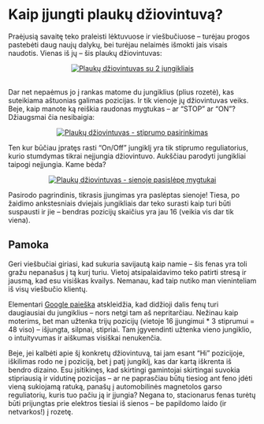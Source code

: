 # Kaip įjungti plaukų džiovintuvą?

<p>Praėjusią savaitę teko praleisti lėktuvuose ir viešbučiuose – turėjau progos pastebėti daug naujų dalykų, bei turėjau nelaimės išmokti jais visais naudotis. Vienas iš jų – šis plaukų džiovintuvas:</p>
<div style="text-align:center;"><a href="https://www.dominykas.lt/attachments/2008/04/plauku-dziovintuvas.html" rel="attachment wp-att-54" title="Plaukų džiovintuvas su 2 jungikliais"><img src="https://www.dominykas.lt/uploads/2008/04/fenas-1.jpg" alt="Plaukų džiovintuvas su 2 jungikliais"></a></div>
<p><span id="more-55"></span><br>
Dar net nepaėmus jo į rankas matome du jungiklius (plius rozetė), kas suteikiama aštuonias galimas pozicijas. Ir tik vienoje jų džiovintuvas veiks. Beje, kaip manote ką reiškia raudonas mygtukas – ar “STOP” ar “ON”? Džiaugsmai čia nesibaigia:</p>
<div style="text-align:center;"><a href="https://www.dominykas.lt/attachments/2008/04/plauku-dziovintuvas-stiprumo-pasirinkimas.html" rel="attachment wp-att-56" title="Plaukų džiovintuvas - stiprumo pasirinkimas"><img src="https://www.dominykas.lt/uploads/2008/04/fenas-2.jpg" alt="Plaukų džiovintuvas - stiprumo pasirinkimas"></a></div>
<p>Ten kur būčiau įpratęs rasti “On/Off” jungiklį yra tik stiprumo reguliatorius, kurio stumdymas tikrai neįjungia džiovintuvo. Aukščiau parodyti jungikliai taipogi neįjungia. Kame bėda?</p>
<div style="text-align:center;"><a href="https://www.dominykas.lt/attachments/2008/04/plauku-dziovintuvas-sienoje-pasislepe-mygtukai.html" rel="attachment wp-att-57" title="Plaukų džiovintuvas - sienoje pasislėpę mygtukai"><img src="https://www.dominykas.lt/uploads/2008/04/fenas-3.jpg" alt="Plaukų džiovintuvas - sienoje pasislėpę mygtukai"></a></div>
<p>Pasirodo pagrindinis, tikrasis įjungimas yra paslėptas sienoje! Tiesa, po žaidimo ankstesniais dviejais jungikliais dar teko surasti kaip turi būti suspausti ir jie – bendras pozicijų skaičius yra jau 16 (veikia vis dar tik viena).</p>
<h2>Pamoka</h2>
<p>Geri viešbučiai giriasi, kad sukuria savijautą kaip namie – šis fenas yra toli gražu nepanašus į tą kurį turiu. Vietoj atsipalaidavimo teko patirti stresą ir jausmą, kad esu visiškas kvailys. Nemanau, kad taip nutiko man vieninteliam iš visų viešbučio klientų.</p>
<p>Elementari <a href="http://images.google.com/images?q=blow+dryer">Google paieška</a> atskleidžia, kad didžioji dalis fenų turi daugiausiai du jungiklius – nors netgi tam aš nepritarčiau. Nežinau kaip moterims, bet man užtenka trijų pozicijų (vietoje 16 įjungimui * 3 stiprumui = 48 viso) – išjungta, silpnai, stipriai. Tam įgyvendinti užtenka vieno jungiklio, o intuityvumas ir aiškumas visiškai nenukenčia.</p>
<p>Beje, jei kalbėti apie šį konkretų džiovintuvą, tai jam esant “Hi” pozicijoje, iškilimas rodo ne į poziciją, bet į patį jungiklį, kas dar kartą iškrenta iš bendro dizaino. Esu įsitikinęs, kad skirtingi gamintojai skirtingai suvokia stipriausią ir vidutinę pozicijas – ar ne paprasčiau būtų tiesiog ant feno įdėti vieną sukiojamą ratuką, panašų į automobilinės magnetolos garso reguliatorių, kuris tuo pačiu ją ir įjungia? Negana to, stacionarus fenas turėtų būti prijungtas prie elektros tiesiai iš sienos – be papildomo laido (ir netvarkos!) į rozetę.</p>